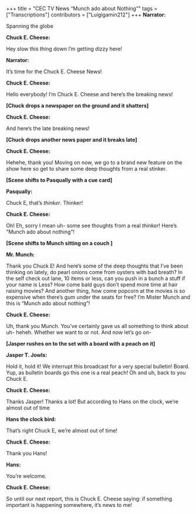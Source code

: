 +++
title = "CEC TV News “Munch ado about Nothing”"
tags = ["Transcriptions"]
contributors = ["Luigigamin212"]
+++
**Narrator:**

Spanning the globe

**Chuck E. Cheese:**

Hey slow this thing down I’m getting dizzy here! 

**Narrator:**

It’s time for the Chuck E. Cheese News! 

**Chuck E. Cheese:**

Hello everybody! I’m Chuck E. Cheese and here’s the breaking news! 

**[Chuck drops a newspaper on the ground and it shatters]**

**Chuck E. Cheese:**

And here’s the late breaking news! 

**[Chuck drops another news paper and it breaks late]**

**Chuck E. Cheese:**

Hehehe, thank you! Moving on now, we go to a brand new feature on the show here so get to share some deep thoughts from a real stinker. 

**[Scene shifts to Pasqually with a cue card]**

**Pasqually:**

Chuck E, that’s *thinker*. Thinker! 

**Chuck E. Cheese:**

Oh! Eh, sorry I mean uh- some see thoughts from a real *thinker*! Here’s “Munch ado about nothing”! 

**[Scene shifts to Munch sitting on a couch ]**

**Mr. Munch:**

Thank you Chuck E! And here’s some of the deep thoughts that I’ve been thinking on lately, do pearl onions come from oysters with bad breath? In the self check out lane, 10 items or less, can you push in a bunch a stuff if your name is Less? How come bald guys don’t spend more time at hair raising movies? And another thing, how come popcorn at the movies is so expensive when there’s gum under the seats for free? I’m Mister Munch and this is “Munch ado about nothing”! 

**Chuck E. Cheese:**

Uh, thank you Munch. You’ve certainly gave us all something to think about uh- heheh. Whether we want to or not. And now let’s go on-

**[Jasper rushes on to the set with a board with a peach on it]**

**Jasper T. Jowls:**

Hold it, hold it! We interrupt this broadcast for a very special bulletin! Board. Yup, as bulletin boards go this one is a real peach! Oh and uh, back to you Chuck E. 

**Chuck E. Cheese:**

Thanks Jasper! Thanks a lot! But according to Hans on the clock, we’re almost out of time 

**Hans the clock bird:**

That’s right Chuck E, we’re almost out of time! 

**Chuck E. Cheese:**

Thank you Hans! 

**Hans:**

You’re welcome. 

**Chuck E. Cheese:**

So until our next report, this is Chuck E. Cheese saying: if something important is happening somewhere, it’s news to me! 
